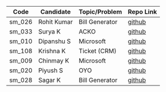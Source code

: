 | Code   | Candidate   | Topic/Problem       | Repo Link                                                                    |
| ------ | ----------- | ------------------- | ---------------------------------------------------------------------------- |
| sm_026 | Rohit Kumar | Bill Generator      | [github](https://github.com/rohit1234990/bill_generator)                     |
| sm_033 | Surya K     | ACKO                | [github](https://github.com/suryakh/masai-week8)                             |
| sm_010 | Dipanshu S  | Microsoft           | [github](https://github.com/dipanshusabharwal/masai-sprint-4)                |
| sm_108 | Krishna K   | Ticket (CRM)        | [github](https://github.com/krishna7860/Masai-sprint-4)                      |  
| sm_009 | Chinmay K   | Microsoft           | [github](https://github.com/chinmaykude/masai-sprint-4)                      |
| sm_020 | Piyush S    | OYO                 | [github](https://github.com/piush2611/masai-sprint-4)                        |
| sm_028 | Sagar K     | Bill Generator      | [github](https://github.com/sagarkadu16/masai-sprint-4)                      |